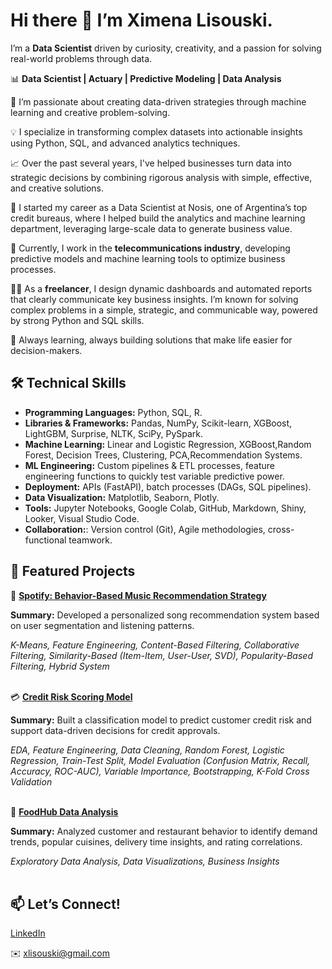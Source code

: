 # Hi there 👋 I’m Ximena Lisouski.

I’m a **Data Scientist** driven by curiosity, creativity, and a passion for solving real-world problems through data.

📊 **Data Scientist | Actuary | Predictive Modeling | Data Analysis**

🎯 I’m passionate about creating data-driven strategies through machine learning and creative problem-solving.

💡 I specialize in transforming complex datasets into actionable insights using Python, SQL, and advanced analytics techniques.

📈 Over the past several years, I've helped businesses turn data into strategic decisions by combining rigorous analysis with simple, effective, and creative solutions.

🏢 I started my career as a Data Scientist at Nosis, one of Argentina’s top credit bureaus, where I helped build the analytics and machine learning department, leveraging large-scale data to generate business value.

📡 Currently, I work in the **telecommunications industry**, developing predictive models and machine learning tools to optimize business processes. 

👩‍💻 As a **freelancer**, I design dynamic dashboards and automated reports that clearly communicate key business insights. I’m known for solving complex problems in a simple, strategic, and communicable way, powered by strong Python and SQL skills.

🚀 Always learning, always building solutions that make life easier for decision-makers.


## 🛠️ Technical Skills

* **Programming Languages:** Python, SQL, R.
* **Libraries & Frameworks:** Pandas, NumPy, Scikit-learn, XGBoost, LightGBM, Surprise, NLTK, SciPy, PySpark.
* **Machine Learning:** Linear and Logistic Regression, XGBoost,Random Forest, Decision Trees, Clustering, PCA,Recommendation Systems.
* **ML Engineering:** Custom pipelines & ETL processes, feature engineering functions to quickly test variable predictive power.
* **Deployment:** APIs (FastAPI), batch processes (DAGs, SQL pipelines).
* **Data Visualization:** Matplotlib, Seaborn, Plotly.
* **Tools:** Jupyter Notebooks, Google Colab, GitHub, Markdown, Shiny, Looker, Visual Studio Code.
* **Collaboration:**: Version control (Git), Agile methodologies, cross-functional teamwork.

## 📂 Featured Projects

🎵 [**Spotify: Behavior-Based Music Recommendation Strategy**](https://github.com/xlisouski/Project_DC/tree/main/Spotify_SongRecommendations)

**Summary:** Developed a personalized song recommendation system based on user segmentation and listening patterns.
  
*K-Means, Feature Engineering, Content-Based Filtering, Collaborative Filtering, Similarity-Based (Item-Item, User-User, SVD), Popularity-Based Filtering, Hybrid System*
<br><br/>

💳 [**Credit Risk Scoring Model**](https://github.com/xlisouski/Proyectos_DS/blob/main/Desafio_Telecom)

**Summary:** Built a classification model to predict customer credit risk and support data-driven decisions for credit approvals.

*EDA, Feature Engineering, Data Cleaning, Random Forest, Logistic Regression, Train-Test Split, Model Evaluation (Confusion Matrix, Recall, Accuracy, ROC-AUC), Variable Importance, Bootstrapping, K-Fold Cross Validation*
<br><br/>

🍟 [**FoodHub Data Analysis**](https://github.com/xlisouski/Project_DC/tree/main/FoodHub_DataAnalysis)

**Summary:** Analyzed customer and restaurant behavior to identify demand trends, popular cuisines, delivery time insights, and rating correlations.

*Exploratory Data Analysis, Data Visualizations, Business Insights*
<br><br/>

## 📫 Let’s Connect!

[LinkedIn](https://www.linkedin.com/in/ximena-lisouski-31b38189/)

✉️ xlisouski@gmail.com
